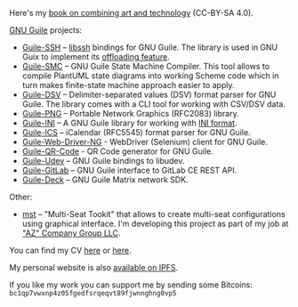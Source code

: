 Here's my [book on combining art and
technology](https://github.com/artyom-poptsov/SPARC) (CC-BY-SA 4.0).

[GNU Guile](https://www.gnu.org/software/guile/) projects:
- [Guile-SSH](https://github.com/artyom-poptsov/guile-ssh) –
  [libssh](https://libssh.org/) bindings for GNU Guile.  The library is used in
  GNU Guix to implement its [offloading
  feature](https://guix.gnu.org/manual/en/html_node/Daemon-Offload-Setup.html).
- [Guile-SMC](https://github.com/artyom-poptsov/guile-smc) – GNU Guile State
  Machine Compiler.  This tool allows to compile PlantUML state diagrams into
  working Scheme code which in turn makes finite-state machine approach easier
  to apply.
- [Guile-DSV](https://github.com/artyom-poptsov/guile-dsv) – Delimiter-separated
  values (DSV) format parser for GNU Guile.  The library comes with a CLI tool
  for working with CSV/DSV data.
- [Guile-PNG](https://github.com/artyom-poptsov/guile-png) – Portable Network
  Graphics (RFC2083) library.
- [Guile-INI](https://github.com/artyom-poptsov/guile-ini) – A GNU Guile library
  for working with [INI format](https://en.wikipedia.org/wiki/INI_file).
- [Guile-ICS](https://github.com/artyom-poptsov/guile-ics) – iCalendar (RFC5545)
  format parser for GNU Guile.
- [Guile-Web-Driver-NG](https://github.com/artyom-poptsov/guile-web-driver-ng) -
  WebDriver (Selenium) client for GNU Guile.
- [Guile-QR-Code](https://github.com/artyom-poptsov/guile-qr-code) - QR Code
  generator for GNU Guile.
- [Guile-Udev](https://github.com/artyom-poptsov/guile-udev) – GNU Guile
  bindings to libudev.
- [Guile-GitLab](https://github.com/artyom-poptsov/guile-gitlab) – GNU Guile
  interface to GitLab CE REST API.
- [Guile-Deck](https://github.com/artyom-poptsov/guile-deck) – GNU Guile Matrix
  network SDK.

Other:
- [mst](https://gitlab.com/gkaz/mst) – "Multi-Seat Tookit" that allows to
  create multi-seat configurations using graphical interface. I'm developing
  this project as part of my job at ["AZ" Company Group
  LLC](https://www.gkaz.ru/).

You can find my CV [here](https://memory-heap.org/~avp/cv.html) or
[here](https://github.com/artyom-poptsov/memory-heap.org/blob/master/cv.org).

My personal website is also [available on
IPFS](http://ipfs.io/ipfs/QmbtYVwnYuStJnsB2ZSC4Jhy1rT3dwUyBmr7BBMkGhfg8J).

If you like my work you can support me by sending some Bitcoins:
`bc1qp7vwxnp4z05fgedfsrqeqvt89fjwnnghng0vp5`

